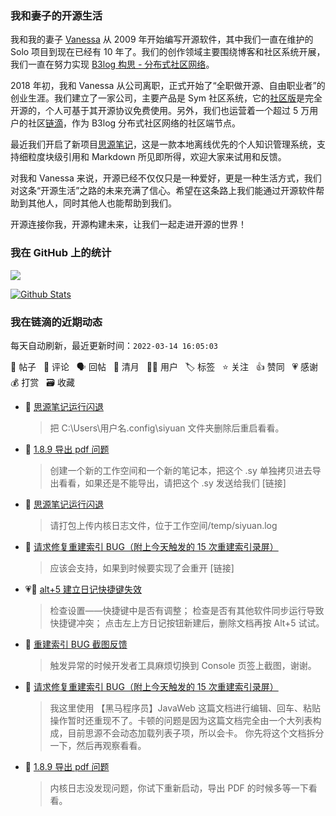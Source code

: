 ### 我和妻子的开源生活

我和我的妻子 [Vanessa](https://github.com/Vanessa219) 从 2009 年开始编写开源软件，其中我们一直在维护的 Solo 项目到现在已经有 10 年了。我们的创作领域主要围绕博客和社区系统开展，我们一直在努力实现 [B3log 构思 - 分布式社区网络](https://ld246.com/article/1546941897596)。

2018 年初，我和 Vanessa 从公司离职，正式开始了“全职做开源、自由职业者”的创业生涯。我们建立了一家公司，主要产品是 Sym 社区系统，它的[社区版](https://github.com/88250/symphony)是完全开源的，个人可基于其开源协议免费使用。另外，我们也运营着一个超过 5 万用户的社区[链滴](https://ld246.com)，作为 B3log 分布式社区网络的社区端节点。

最近我们开启了新项目[思源笔记](https://github.com/siyuan-note/siyuan)，这是一款本地离线优先的个人知识管理系统，支持细粒度块级引用和 Markdown 所见即所得，欢迎大家来试用和反馈。

对我和 Vanessa 来说，开源已经不仅仅只是一种爱好，更是一种生活方式，我们对这条“开源生活”之路的未来充满了信心。希望在这条路上我们能通过开源软件帮助到其他人，同时其他人也能帮助到我们。

开源连接你我，开源构建未来，让我们一起走进开源的世界！

### 我在 GitHub 上的统计

<a title="Hits" target="_blank" href="https://github.com/88250/88250"><img src="https://hits.b3log.org/88250/88250.svg"></a>

[![Github Stats](https://github-readme-stats.vercel.app/api?username=88250&theme=tokyonight&show_icons=true)](https://github.com/88250)

<!--events start -->

### 我在链滴的近期动态

每天自动刷新，最近更新时间：`2022-03-14 16:05:03`

📝 帖子 &nbsp; 💬 评论 &nbsp; 🗣 回帖 &nbsp; 🌙 清月 &nbsp; 👨‍💻 用户 &nbsp; 🏷️ 标签 &nbsp; ⭐️ 关注 &nbsp; 👍 赞同 &nbsp; 💗 感谢 &nbsp; 💰 打赏 &nbsp; 🗃 收藏

* 💬 [思源笔记运行闪退](https://ld246.com/article/1647236955356/comment/1647244480930#comments)

  > 把 C:\Users\用户名\.config\siyuan 文件夹删除后重启看看。
* 💬 [1.8.9 导出 pdf 问题](https://ld246.com/article/1647184393254/comment/1647244373061#comments)

  > 创建一个新的工作空间和一个新的笔记本，把这个 .sy 单独拷贝进去导出看看，如果还是不能导出，请把这个 .sy 发送给我们 [链接]
* 💬 [思源笔记运行闪退](https://ld246.com/article/1647236955356/comment/1647243979293#comments)

  > 请打包上传内核日志文件，位于工作空间/temp/siyuan.log
* 💬 [请求修复重建索引 BUG（附上今天触发的 15 次重建索引录屏）](https://ld246.com/article/1647183986821/comment/1647225672243#comments)

  > 应该会支持，如果到时候要实现了会重开 [链接]
* 💗💬 [alt+5 建立日记快捷键失效](https://ld246.com/article/1647221610777/comment/1647223466022#comments)

  > 检查设置——快捷键中是否有调整； 检查是否有其他软件同步运行导致快捷键冲突； 点击左上方日记按钮新建后，删除文档再按 Alt+5 试试。
* 💬 [重建索引 BUG 截图反馈](https://ld246.com/article/1647223993918/comment/1647224203347#comments)

  > 触发异常的时候开发者工具麻烦切换到 Console 页签上截图，谢谢。
* 💬 [请求修复重建索引 BUG（附上今天触发的 15 次重建索引录屏）](https://ld246.com/article/1647183986821/comment/1647223994504#comments)

  > 我这里使用 【黑马程序员】JavaWeb 这篇文档进行编辑、回车、粘贴操作暂时还重现不了。卡顿的问题是因为这篇文档完全由一个大列表构成，目前思源不会动态加载列表子项，所以会卡。 你先将这个文档拆分一下，然后再观察看看。
* 💬 [1.8.9 导出 pdf 问题](https://ld246.com/article/1647184393254/comment/1647221761804#comments)

  > 内核日志没发现问题，你试下重新启动，导出 PDF 的时候多等一下看看。


<!--events end -->
